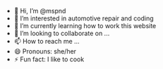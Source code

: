 - 👋 Hi, I’m @mspnd
- 👀 I’m interested in automotive repair and coding
- 🌱 I’m currently learning how to work this website
- 💞️ I’m looking to collaborate on ...
- 📫 How to reach me ...
- 😄 Pronouns: she/her
- ⚡ Fun fact: I like to cook

<!---
mspnd/mspnd is a ✨ special ✨ repository because its `README.md` (this file) appears on your GitHub profile.
You can click the Preview link to take a look at your changes.
--->

